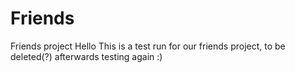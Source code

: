 # Friends
Friends project
Hello
This is a test run for our friends project, to be deleted(?) afterwards
testing again :)
